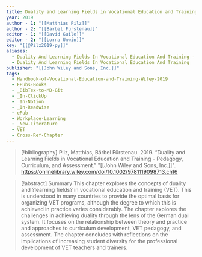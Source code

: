 ```yaml
---
title: Duality and Learning Fields in Vocational Education and Training -  Pedagogy, Curriculum, and Assessment
year: 2019
author - 1: "[[Matthias Pilz]]"
author - 2: "[[Bärbel Fürstenau]]"
editor - 1: "[[David Guile]]"
editor - 2: "[[Lorna Unwin]]"
key: "[[@Pilz2019-py]]"
aliases:
  - Duality And Learning Fields In Vocational Education And Training - Pedagogy, Curriculum, And Assessment
  - Duality And Learning Fields In Vocational Education And Training
publisher: "[[John Wiley and Sons, Inc.]]"
tags:
  - Handbook-of-Vocational-Education-and-Training-Wiley-2019
  - EPubs-Books
  - _BibTex-to-MD-Git
  - _In-ClickUp
  - _In-Notion
  - _In-Readwise
  - ePub
  - Workplace-Learning
  - _New-Literature
  - VET
  - Cross-Ref-Chapter
---
```


> [!bibliography]
> Pilz, Matthias, Bärbel Fürstenau. 2019. “Duality and Learning Fields in Vocational Education and Training -  Pedagogy, Curriculum, and Assessment.” "[[John Wiley and Sons, Inc.]]". https://onlinelibrary.wiley.com/doi/10.1002/9781119098713.ch16

> [!abstract]
> Summary This chapter explores the concepts of duality and ?learning fields? in vocational education and training (VET). This is understood in many countries to provide the optimal basis for organizing VET programs, although the degree to which this is achieved in practice varies considerably. The chapter explores the challenges in achieving duality through the lens of the German dual system. It focuses on the relationship between theory and practice and approaches to curriculum development, VET pedagogy, and assessment. The chapter concludes with reflections on the implications of increasing student diversity for the professional development of VET teachers and trainers.
